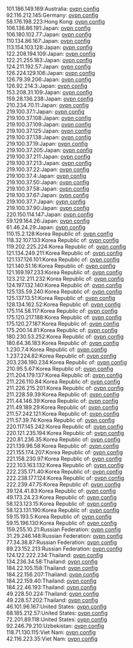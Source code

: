 101.186.149.169:Australia: [ovpn config](vpn/101_186_149_169.ovpn)  
92.116.212.145:Germany: [ovpn config](vpn/92_116_212_145.ovpn)  
58.176.198.223:Hong Kong: [ovpn config](vpn/58_176_198_223.ovpn)  
106.136.86.191:Japan: [ovpn config](vpn/106_136_86_191.ovpn)  
106.180.102.77:Japan: [ovpn config](vpn/106_180_102_77.ovpn)  
110.134.86.167:Japan: [ovpn config](vpn/110_134_86_167.ovpn)  
113.154.103.128:Japan: [ovpn config](vpn/113_154_103_128.ovpn)  
122.208.194.109:Japan: [ovpn config](vpn/122_208_194_109.ovpn)  
122.21.255.183:Japan: [ovpn config](vpn/122_21_255_183.ovpn)  
124.211.192.57:Japan: [ovpn config](vpn/124_211_192_57.ovpn)  
126.224.129.106:Japan: [ovpn config](vpn/126_224_129_106.ovpn)  
126.79.39.206:Japan: [ovpn config](vpn/126_79_39_206.ovpn)  
126.92.214.3:Japan: [ovpn config](vpn/126_92_214_3.ovpn)  
153.208.31.109:Japan: [ovpn config](vpn/153_208_31_109.ovpn)  
159.28.136.238:Japan: [ovpn config](vpn/159_28_136_238.ovpn)  
210.234.70.11:Japan: [ovpn config](vpn/210_234_70_11.ovpn)  
219.100.37.1:Japan: [ovpn config](vpn/219_100_37_1.ovpn)  
219.100.37.108:Japan: [ovpn config](vpn/219_100_37_108.ovpn)  
219.100.37.109:Japan: [ovpn config](vpn/219_100_37_109.ovpn)  
219.100.37.125:Japan: [ovpn config](vpn/219_100_37_125.ovpn)  
219.100.37.138:Japan: [ovpn config](vpn/219_100_37_138.ovpn)  
219.100.37.19:Japan: [ovpn config](vpn/219_100_37_19.ovpn)  
219.100.37.205:Japan: [ovpn config](vpn/219_100_37_205.ovpn)  
219.100.37.211:Japan: [ovpn config](vpn/219_100_37_211.ovpn)  
219.100.37.213:Japan: [ovpn config](vpn/219_100_37_213.ovpn)  
219.100.37.22:Japan: [ovpn config](vpn/219_100_37_22.ovpn)  
219.100.37.4:Japan: [ovpn config](vpn/219_100_37_4.ovpn)  
219.100.37.50:Japan: [ovpn config](vpn/219_100_37_50.ovpn)  
219.100.37.58:Japan: [ovpn config](vpn/219_100_37_58.ovpn)  
219.100.37.67:Japan: [ovpn config](vpn/219_100_37_67.ovpn)  
219.100.37.7:Japan: [ovpn config](vpn/219_100_37_7.ovpn)  
219.100.37.90:Japan: [ovpn config](vpn/219_100_37_90.ovpn)  
220.150.114.147:Japan: [ovpn config](vpn/220_150_114_147.ovpn)  
59.129.164.26:Japan: [ovpn config](vpn/59_129_164_26.ovpn)  
61.46.24.29:Japan: [ovpn config](vpn/61_46_24_29.ovpn)  
110.15.2.128:Korea Republic of: [ovpn config](vpn/110_15_2_128.ovpn)  
118.32.107.133:Korea Republic of: [ovpn config](vpn/118_32_107_133.ovpn)  
119.202.225.224:Korea Republic of: [ovpn config](vpn/119_202_225_224.ovpn)  
121.134.249.211:Korea Republic of: [ovpn config](vpn/121_134_249_211.ovpn)  
121.137.126.101:Korea Republic of: [ovpn config](vpn/121_137_126_101.ovpn)  
121.140.51.16:Korea Republic of: [ovpn config](vpn/121_140_51_16.ovpn)  
121.169.197.233:Korea Republic of: [ovpn config](vpn/121_169_197_233.ovpn)  
123.212.211.232:Korea Republic of: [ovpn config](vpn/123_212_211_232.ovpn)  
124.197.132.140:Korea Republic of: [ovpn config](vpn/124_197_132_140.ovpn)  
125.135.59.240:Korea Republic of: [ovpn config](vpn/125_135_59_240.ovpn)  
125.137.13.51:Korea Republic of: [ovpn config](vpn/125_137_13_51.ovpn)  
128.134.162.52:Korea Republic of: [ovpn config](vpn/128_134_162_52.ovpn)  
175.114.58.117:Korea Republic of: [ovpn config](vpn/175_114_58_117.ovpn)  
175.120.217.188:Korea Republic of: [ovpn config](vpn/175_120_217_188.ovpn)  
175.120.27.187:Korea Republic of: [ovpn config](vpn/175_120_27_187.ovpn)  
175.200.14.81:Korea Republic of: [ovpn config](vpn/175_200_14_81.ovpn)  
180.230.53.252:Korea Republic of: [ovpn config](vpn/180_230_53_252.ovpn)  
180.64.36.183:Korea Republic of: [ovpn config](vpn/180_64_36_183.ovpn)  
1.230.7.4:Korea Republic of: [ovpn config](vpn/1_230_7_4.ovpn)  
1.237.224.82:Korea Republic of: [ovpn config](vpn/1_237_224_82.ovpn)  
203.236.190.234:Korea Republic of: [ovpn config](vpn/203_236_190_234.ovpn)  
210.95.5.67:Korea Republic of: [ovpn config](vpn/210_95_5_67.ovpn)  
211.204.179.137:Korea Republic of: [ovpn config](vpn/211_204_179_137.ovpn)  
211.226.110.84:Korea Republic of: [ovpn config](vpn/211_226_110_84.ovpn)  
211.226.215.201:Korea Republic of: [ovpn config](vpn/211_226_215_201.ovpn)  
211.228.59.39:Korea Republic of: [ovpn config](vpn/211_228_59_39.ovpn)  
211.44.146.39:Korea Republic of: [ovpn config](vpn/211_44_146_39.ovpn)  
211.49.189.29:Korea Republic of: [ovpn config](vpn/211_49_189_29.ovpn)  
211.57.242.121:Korea Republic of: [ovpn config](vpn/211_57_242_121.ovpn)  
211.57.39.74:Korea Republic of: [ovpn config](vpn/211_57_39_74.ovpn)  
220.117.145.242:Korea Republic of: [ovpn config](vpn/220_117_145_242.ovpn)  
220.121.235.194:Korea Republic of: [ovpn config](vpn/220_121_235_194.ovpn)  
220.81.236.35:Korea Republic of: [ovpn config](vpn/220_81_236_35.ovpn)  
221.139.96.58:Korea Republic of: [ovpn config](vpn/221_139_96_58.ovpn)  
221.155.174.207:Korea Republic of: [ovpn config](vpn/221_155_174_207.ovpn)  
221.158.230.97:Korea Republic of: [ovpn config](vpn/221_158_230_97.ovpn)  
222.103.163.132:Korea Republic of: [ovpn config](vpn/222_103_163_132.ovpn)  
222.235.171.40:Korea Republic of: [ovpn config](vpn/222_235_171_40.ovpn)  
222.238.177.124:Korea Republic of: [ovpn config](vpn/222_238_177_124.ovpn)  
222.239.47.75:Korea Republic of: [ovpn config](vpn/222_239_47_75.ovpn)  
39.124.41.83:Korea Republic of: [ovpn config](vpn/39_124_41_83.ovpn)  
49.173.24.23:Korea Republic of: [ovpn config](vpn/49_173_24_23.ovpn)  
58.123.123.15:Korea Republic of: [ovpn config](vpn/58_123_123_15.ovpn)  
58.123.131.190:Korea Republic of: [ovpn config](vpn/58_123_131_190.ovpn)  
59.15.193.5:Korea Republic of: [ovpn config](vpn/59_15_193_5.ovpn)  
59.15.196.130:Korea Republic of: [ovpn config](vpn/59_15_196_130.ovpn)  
159.255.10.21:Russian Federation: [ovpn config](vpn/159_255_10_21.ovpn)  
31.29.246.148:Russian Federation: [ovpn config](vpn/31_29_246_148.ovpn)  
77.34.38.87:Russian Federation: [ovpn config](vpn/77_34_38_87.ovpn)  
89.23.152.213:Russian Federation: [ovpn config](vpn/89_23_152_213.ovpn)  
124.122.222.234:Thailand: [ovpn config](vpn/124_122_222_234.ovpn)  
134.236.34.58:Thailand: [ovpn config](vpn/134_236_34_58.ovpn)  
184.22.105.158:Thailand: [ovpn config](vpn/184_22_105_158.ovpn)  
184.22.156.207:Thailand: [ovpn config](vpn/184_22_156_207.ovpn)  
184.22.159.40:Thailand: [ovpn config](vpn/184_22_159_40.ovpn)  
184.22.46.193:Thailand: [ovpn config](vpn/184_22_46_193.ovpn)  
49.228.50.224:Thailand: [ovpn config](vpn/49_228_50_224.ovpn)  
49.228.57.202:Thailand: [ovpn config](vpn/49_228_57_202.ovpn)  
46.101.96.167:United States: [ovpn config](vpn/46_101_96_167.ovpn)  
68.185.212.57:United States: [ovpn config](vpn/68_185_212_57.ovpn)  
72.201.89.118:United States: [ovpn config](vpn/72_201_89_118.ovpn)  
92.246.79.210:Uzbekistan: [ovpn config](vpn/92_246_79_210.ovpn)  
118.71.130.115:Viet Nam: [ovpn config](vpn/118_71_130_115.ovpn)  
42.116.223.35:Viet Nam: [ovpn config](vpn/42_116_223_35.ovpn)  
